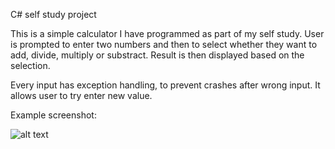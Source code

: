 C# self study project

This is a simple calculator I have programmed as part of my self study. User is prompted to enter two numbers and then to select whether they want to add, divide, multiply or substract. Result is then displayed based on the selection.

Every input has exception handling, to prevent crashes after wrong input. It allows user to try enter new value.

Example screenshot:

![alt text](https://github.com/MichalKala/C-Sharp-Calculator/blob/master/Screenshot.JPG)
